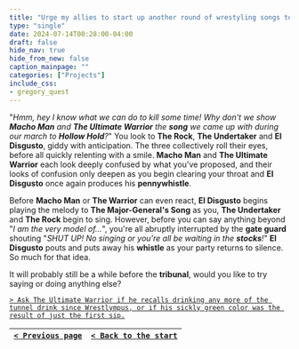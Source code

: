 ```yaml
---
title: "Urge my allies to start up another round of wrestyling songs to pass the time."
type: "single"
date: 2024-07-14T00:28:00-04:00
draft: false
hide_nav: true
hide_from_new: false
caption_mainpage: ""
categories: ["Projects"]
include_css:
- gregory_quest
---
```


"*Hmm, hey I know what we can do to kill some time! Why don't we show **Macho Man** and **The Ultimate Warrior** the **song** we came up with during our march to **Hollow Hold**?*" You look to **The Rock**, **The Undertaker** and **El Disgusto**, giddy with anticipation. The three collectively roll their eyes, before all quickly relenting with a smile. **Macho Man** and **The Ultimate Warrior** each look deeply confused by what you've proposed, and their looks of confusion only deepen as you begin clearing your throat and **El Disgusto** once again produces his **pennywhistle**.

Before **Macho Man** or **The Warrior** can even react, **El Disgusto** begins playing the melody to **The Major-General's Song** as you, **The Undertaker** and **The Rock** begin to sing. However, before you can say anything beyond "*I am the very model of...*", you're all abruptly interrupted by the **gate guard** shouting "*SHUT UP! No singing or you're all be waiting in the **stocks**!*" **El Disgusto** pouts and puts away his **whistle** as your party returns to silence. So much for that idea.

It will probably still be a while before the **tribunal**, would you like to try saying or doing anything else?

[``> Ask The Ultimate Warrior if he recalls drinking any more of the tunnel drink since Wrestlympus, or if his sickly green color was the result of just the first sip.``](../141)

|[``< Previous page``](../139)|[``< Back to the start``](../)|
|---|---|